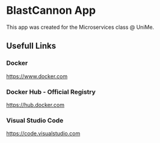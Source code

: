 # BlastCannon App
This app was created for the Microservices class @ UniMe.

## Usefull Links
### Docker
https://www.docker.com

### Docker Hub - Official Registry
https://hub.docker.com

### Visual Studio Code
https://code.visualstudio.com

